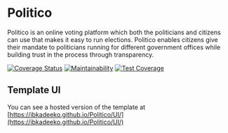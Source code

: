 # Politico
Politico is an online voting platform which both the politicians and citizens can use that makes it easy to run elections. Politico enables citizens give their mandate to politicians running for different government offices while building trust in the process through transparency.

[![Coverage Status](https://coveralls.io/repos/github/ibkadeeko/Politico/badge.svg?branch=develop)](https://coveralls.io/github/ibkadeeko/Politico?branch=develop) [![Maintainability](https://api.codeclimate.com/v1/badges/d05c1a7e9e480e981acf/maintainability)](https://codeclimate.com/github/ibkadeeko/Politico/maintainability) [![Test Coverage](https://api.codeclimate.com/v1/badges/d05c1a7e9e480e981acf/test_coverage)](https://codeclimate.com/github/ibkadeeko/Politico/test_coverage)

## Template UI

You can see a hosted version of the template at [https://ibkadeeko.github.io/Politico/UI/](https://ibkadeeko.github.io/Politico/UI/)





